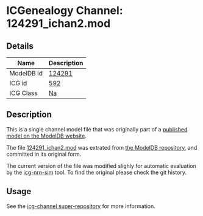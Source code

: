 # ICGenealogy Channel: 124291\_ichan2.mod

## Details

Name | Description
---- | -----------
ModelDB id | [124291](http://senselab.med.yale.edu/ModelDB/ShowModel.cshtml?model=124291)
ICG id | [592](http://icg.neurotheory.ox.ac.uk/channels/2/592)
ICG Class | [Na](http://icg.neurotheory.ox.ac.uk/channels/2)

## Description

This is a single channel model file that was originally part of a [published model on the ModelDB website](http://senselab.med.yale.edu/ModelDB/ShowModel.cshtml?model=124291).


The file [124291\_ichan2.mod](124291_ichan2.mod) was extrated from [the ModelDB repository](http://senselab.med.yale.edu/ModelDB/ShowModel.cshtml?model=124291), and committed in its original form.

The current version of the file was modified slighly for automatic evaluation by the [icg-nrn-sim](https://github.com/icgenealogy/icg-nrn-sim) tool. To find the original please check the git history.


## Usage

See the [icg-channel super-repository](https://github.com/icgenealogy/icg-channels) for more information.